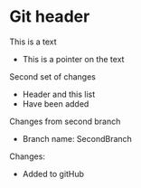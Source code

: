 # Git header
This is a text
- This is a pointer on the text


Second set of changes
- Header and this list
- Have been added

Changes from second branch
- Branch name: SecondBranch

Changes:
- Added to gitHub